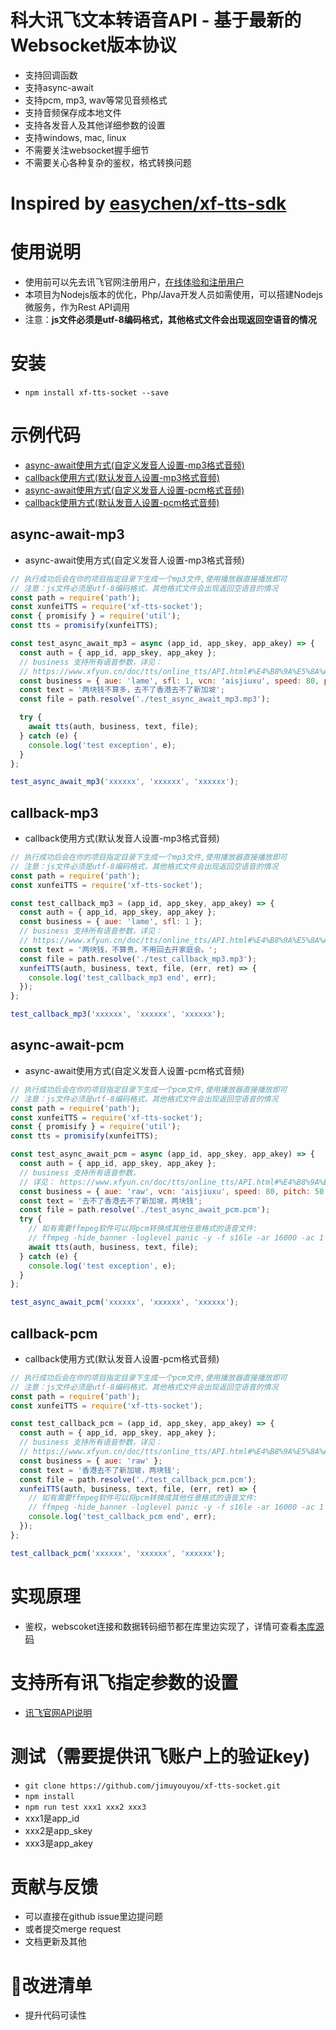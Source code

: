 # 科大讯飞文本转语音API - 基于最新的Websocket版本协议
- 支持回调函数
- 支持async-await
- 支持pcm, mp3, wav等常见音频格式
- 支持音频保存成本地文件
- 支持各发音人及其他详细参数的设置
- 支持windows, mac, linux
- 不需要关注websocket握手细节
- 不需要关心各种复杂的鉴权，格式转换问题

# Inspired by [easychen/xf-tts-sdk](https://github.com/easychen/xf-tts-sdk)

# 使用说明
- 使用前可以先去讯飞官网注册用户，[在线体验和注册用户](https://www.xfyun.cn/services/online_tts)
- 本项目为Nodejs版本的优化，Php/Java开发人员如需使用，可以搭建Nodejs微服务，作为Rest API调用
- 注意：**js文件必须是utf-8编码格式，其他格式文件会出现返回空语音的情况**

# 安装
- `npm install xf-tts-socket --save`

# 示例代码
- [async-await使用方式(自定义发音人设置-mp3格式音频)](#async-await-mp3)
- [callback使用方式(默认发音人设置-mp3格式音频)](#callback-mp3)
- [async-await使用方式(自定义发音人设置-pcm格式音频)](#async-await-pcm)
- [callback使用方式(默认发音人设置-pcm格式音频)](#callback-pcm)

## async-await-mp3
- async-await使用方式(自定义发音人设置-mp3格式音频)
```js
// 执行成功后会在你的项目指定目录下生成一个mp3文件,使用播放器直接播放即可
// 注意：js文件必须是utf-8编码格式，其他格式文件会出现返回空语音的情况
const path = require('path');
const xunfeiTTS = require('xf-tts-socket');
const { promisify } = require('util');
const tts = promisify(xunfeiTTS);

const test_async_await_mp3 = async (app_id, app_skey, app_akey) => {
  const auth = { app_id, app_skey, app_akey };
  // business 支持所有语音参数，详见： 
  // https://www.xfyun.cn/doc/tts/online_tts/API.html#%E4%B8%9A%E5%8A%A1%E5%8F%82%E6%95%B0%E8%AF%B4%E6%98%8E-business
  const business = { aue: 'lame', sfl: 1, vcn: 'aisjiuxu', speed: 80, pitch: 50, volume: 100 };
  const text = '两块钱不算多，去不了香港去不了新加坡';
  const file = path.resolve('./test_async_await_mp3.mp3');

  try {
    await tts(auth, business, text, file);
  } catch (e) {
    console.log('test exception', e);
  }
};

test_async_await_mp3('xxxxxx', 'xxxxxx', 'xxxxxx');
```

## callback-mp3
- callback使用方式(默认发音人设置-mp3格式音频)
```js
// 执行成功后会在你的项目指定目录下生成一个mp3文件,使用播放器直接播放即可
// 注意：js文件必须是utf-8编码格式，其他格式文件会出现返回空语音的情况
const path = require('path');
const xunfeiTTS = require('xf-tts-socket');

const test_callback_mp3 = (app_id, app_skey, app_akey) => {
  const auth = { app_id, app_skey, app_akey };
  const business = { aue: 'lame', sfl: 1 };
  // business 支持所有语音参数，详见： 
  // https://www.xfyun.cn/doc/tts/online_tts/API.html#%E4%B8%9A%E5%8A%A1%E5%8F%82%E6%95%B0%E8%AF%B4%E6%98%8E-business
  const text = '两块钱，不算贵，不用回去开家庭会。';
  const file = path.resolve('./test_callback_mp3.mp3');
  xunfeiTTS(auth, business, text, file, (err, ret) => {
    console.log('test_callback_mp3 end', err);
  });
};

test_callback_mp3('xxxxxx', 'xxxxxx', 'xxxxxx');
```

## async-await-pcm
- async-await使用方式(自定义发音人设置-pcm格式音频)
```js
// 执行成功后会在你的项目指定目录下生成一个pcm文件,使用播放器直接播放即可
// 注意：js文件必须是utf-8编码格式，其他格式文件会出现返回空语音的情况
const path = require('path');
const xunfeiTTS = require('xf-tts-socket');
const { promisify } = require('util');
const tts = promisify(xunfeiTTS);

const test_async_await_pcm = async (app_id, app_skey, app_akey) => {
  const auth = { app_id, app_skey, app_akey };
  // business 支持所有语音参数，
  // 详见： https://www.xfyun.cn/doc/tts/online_tts/API.html#%E4%B8%9A%E5%8A%A1%E5%8F%82%E6%95%B0%E8%AF%B4%E6%98%8E-business
  const business = { aue: 'raw', vcn: 'aisjiuxu', speed: 80, pitch: 50, volume: 100 };
  const text = '去不了香港去不了新加坡，两块钱';
  const file = path.resolve('./test_async_await_pcm.pcm');
  try {
    // 如有需要ffmpeg软件可以将pcm转换成其他任意格式的语音文件: 
    // ffmpeg -hide_banner -loglevel panic -y -f s16le -ar 16000 -ac 1 -i test_async_await_pcm.pcm test_async_await_pcm.mp3
    await tts(auth, business, text, file);
  } catch (e) {
    console.log('test exception', e);
  }
};

test_async_await_pcm('xxxxxx', 'xxxxxx', 'xxxxxx');
```

## callback-pcm
- callback使用方式(默认发音人设置-pcm格式音频)
```js
// 执行成功后会在你的项目指定目录下生成一个pcm文件,使用播放器直接播放即可
// 注意：js文件必须是utf-8编码格式，其他格式文件会出现返回空语音的情况
const path = require('path');
const xunfeiTTS = require('xf-tts-socket');

const test_callback_pcm = (app_id, app_skey, app_akey) => {
  const auth = { app_id, app_skey, app_akey };
  // business 支持所有语音参数，详见：
  // https://www.xfyun.cn/doc/tts/online_tts/API.html#%E4%B8%9A%E5%8A%A1%E5%8F%82%E6%95%B0%E8%AF%B4%E6%98%8E-business
  const business = { aue: 'raw' };
  const text = '香港去不了新加坡，两块钱';
  const file = path.resolve('./test_callback_pcm.pcm');
  xunfeiTTS(auth, business, text, file, (err, ret) => {
    // 如有需要ffmpeg软件可以将pcm转换成其他任意格式的语音文件: 
    // ffmpeg -hide_banner -loglevel panic -y -f s16le -ar 16000 -ac 1 -i test_callback_pcm.pcm test_callback_pcm.mp3
    console.log('test_callback_pcm end', err);
  });
};

test_callback_pcm('xxxxxx', 'xxxxxx', 'xxxxxx');
```

# 实现原理
- 鉴权，webscoket连接和数据转码细节都在库里边实现了，详情可查看[本库源码](https://github.com/jimuyouyou/xf-tts-socket)

# 支持所有讯飞指定参数的设置
- [讯飞官网API说明](https://www.xfyun.cn/doc/tts/online_tts/API.html#%E6%8E%A5%E5%8F%A3%E8%B0%83%E7%94%A8%E6%B5%81%E7%A8%8B)

# 测试（需要提供讯飞账户上的验证key)
- `git clone https://github.com/jimuyouyou/xf-tts-socket.git`
- `npm install`
- `npm run test xxx1 xxx2 xxx3`
- xxx1是app_id
- xxx2是app_skey
- xxx3是app_akey

# 贡献与反馈
- 可以直接在github issue里边提问题
- 或者提交merge request
- 文档更新及其他

# 改进清单
- 提升代码可读性
